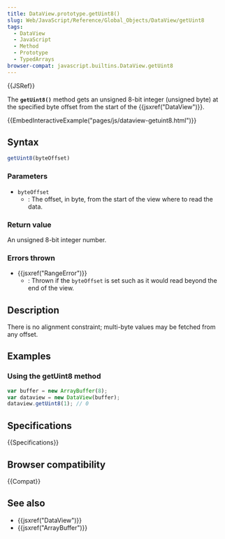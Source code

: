 ```yaml
---
title: DataView.prototype.getUint8()
slug: Web/JavaScript/Reference/Global_Objects/DataView/getUint8
tags:
  - DataView
  - JavaScript
  - Method
  - Prototype
  - TypedArrays
browser-compat: javascript.builtins.DataView.getUint8
---
```

{{JSRef}}

The **`getUint8()`** method gets an unsigned 8-bit integer (unsigned byte) at
the specified byte offset from the start of the {{jsxref("DataView")}}.

{{EmbedInteractiveExample("pages/js/dataview-getuint8.html")}}

## Syntax

```js
getUint8(byteOffset)
```

### Parameters

- `byteOffset`
  - : The offset, in byte, from the start of the view where to read the data.

### Return value

An unsigned 8-bit integer number.

### Errors thrown

- {{jsxref("RangeError")}}
  - : Thrown if the `byteOffset` is set such as it would read beyond the end of
    the view.

## Description

There is no alignment constraint; multi-byte values may be fetched from any
offset.

## Examples

### Using the getUint8 method

```js
var buffer = new ArrayBuffer(8);
var dataview = new DataView(buffer);
dataview.getUint8(1); // 0
```

## Specifications

{{Specifications}}

## Browser compatibility

{{Compat}}

## See also

- {{jsxref("DataView")}}
- {{jsxref("ArrayBuffer")}}
